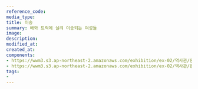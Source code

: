 ```yaml
---
reference_code:
media_type:
title: 이송
summary: 배와 트럭에 실려 이송되는 여성들
image:
description:
modified_at:
created_at:
components:
- https://wwm3.s3.ap-northeast-2.amazonaws.com/exhibition/ex-02/역사관/완_이송사진/금+책08.JPG
- https://wwm3.s3.ap-northeast-2.amazonaws.com/exhibition/ex-02/역사관/완_이송사진/금+책09.JPG
tags:
-
---
```

